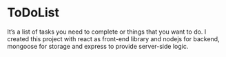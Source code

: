 # ToDoList
It’s a list of tasks you need to complete or things that you want to do. I created this project with react as front-end library and nodejs for backend, mongoose for storage and express to provide server-side logic.
